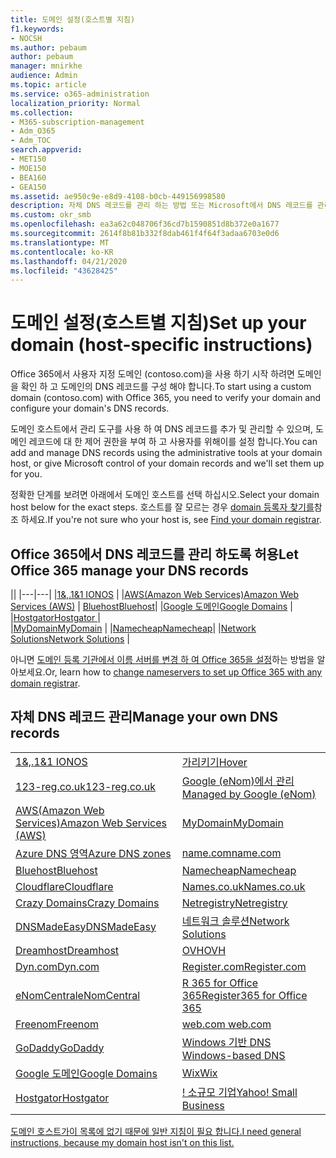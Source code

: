 ```yaml
---
title: 도메인 설정(호스트별 지침)
f1.keywords:
- NOCSH
ms.author: pebaum
author: pebaum
manager: mnirkhe
audience: Admin
ms.topic: article
ms.service: o365-administration
localization_priority: Normal
ms.collection:
- M365-subscription-management
- Adm_O365
- Adm_TOC
search.appverid:
- MET150
- MOE150
- BEA160
- GEA150
ms.assetid: ae950c9e-e8d9-4108-b0cb-449156998580
description: 자체 DNS 레코드를 관리 하는 방법 또는 Microsoft에서 DNS 레코드를 관리 하도록 하는 방법을 알아봅니다.
ms.custom: okr_smb
ms.openlocfilehash: ea3a62c048706f36cd7b1590851d8b372e0a1677
ms.sourcegitcommit: 2614f8b81b332f8dab461f4f64f3adaa6703e0d6
ms.translationtype: MT
ms.contentlocale: ko-KR
ms.lasthandoff: 04/21/2020
ms.locfileid: "43628425"
---
```

# <a name="set-up-your-domain-host-specific-instructions"></a><span data-ttu-id="f68e6-103">도메인 설정(호스트별 지침)</span><span class="sxs-lookup"><span data-stu-id="f68e6-103">Set up your domain (host-specific instructions)</span></span>

<span data-ttu-id="f68e6-104">Office 365에서 사용자 지정 도메인 (contoso.com)을 사용 하기 시작 하려면 도메인을 확인 하 고 도메인의 DNS 레코드를 구성 해야 합니다.</span><span class="sxs-lookup"><span data-stu-id="f68e6-104">To start using a custom domain (contoso.com) with Office 365, you need to verify your domain and configure your domain's DNS records.</span></span> 
  
<span data-ttu-id="f68e6-105">도메인 호스트에서 관리 도구를 사용 하 여 DNS 레코드를 추가 및 관리할 수 있으며, 도메인 레코드에 대 한 제어 권한을 부여 하 고 사용자를 위해이를 설정 합니다.</span><span class="sxs-lookup"><span data-stu-id="f68e6-105">You can add and manage DNS records using the administrative tools at your domain host, or give Microsoft control of your domain records and we'll set them up for you.</span></span>
  
<span data-ttu-id="f68e6-106">정확한 단계를 보려면 아래에서 도메인 호스트를 선택 하십시오.</span><span class="sxs-lookup"><span data-stu-id="f68e6-106">Select your domain host below for the exact steps.</span></span> <span data-ttu-id="f68e6-107">호스트를 잘 모르는 경우 [domain 등록자 찾기를](find-your-domain-registrar.md)참조 하세요.</span><span class="sxs-lookup"><span data-stu-id="f68e6-107">If you're not sure who your host is, see [Find your domain registrar](find-your-domain-registrar.md).</span></span>
  

## <a name="let-office-365-manage-your-dns-records"></a><span data-ttu-id="f68e6-108">Office 365에서 DNS 레코드를 관리 하도록 허용</span><span class="sxs-lookup"><span data-stu-id="f68e6-108">Let Office 365 manage your DNS records</span></span>

||
|---|---|
|[<span data-ttu-id="f68e6-109">1&,.</span><span class="sxs-lookup"><span data-stu-id="f68e6-109">1&1 IONOS</span></span>](../dns/change-nameservers-at-1-1-internet.md) |
|[<span data-ttu-id="f68e6-110">AWS(Amazon Web Services)</span><span class="sxs-lookup"><span data-stu-id="f68e6-110">Amazon Web Services (AWS)</span></span>](../dns/change-nameservers-at-aws.md) |
 [<span data-ttu-id="f68e6-111">Bluehost</span><span class="sxs-lookup"><span data-stu-id="f68e6-111">Bluehost</span></span>](../dns/change-nameservers-at-bluehost.md)|
|[<span data-ttu-id="f68e6-112">Google 도메인</span><span class="sxs-lookup"><span data-stu-id="f68e6-112">Google   Domains</span></span>](../dns/change-nameservers-at-google-domains.md) |
|[<span data-ttu-id="f68e6-113">Hostgator</span><span class="sxs-lookup"><span data-stu-id="f68e6-113">Hostgator   </span></span>](../dns/change-nameservers-at-hostgator.md)  |  
|[<span data-ttu-id="f68e6-114">MyDomain</span><span class="sxs-lookup"><span data-stu-id="f68e6-114">MyDomain</span></span>](../dns/change-nameservers-at-mydomain.md) | 
|[<span data-ttu-id="f68e6-115">Namecheap</span><span class="sxs-lookup"><span data-stu-id="f68e6-115">Namecheap</span></span>](../dns/change-nameservers-at-namecheap.md)|
|[<span data-ttu-id="f68e6-116">Network Solutions</span><span class="sxs-lookup"><span data-stu-id="f68e6-116">Network Solutions</span></span>](../dns/change-nameservers-at-network-solutions.md) |  

<span data-ttu-id="f68e6-117">아니면 [도메인 등록 기관에서 이름 서버를 변경 하 여 Office 365을 설정](change-nameservers-at-any-domain-registrar.md)하는 방법을 알아보세요.</span><span class="sxs-lookup"><span data-stu-id="f68e6-117">Or, learn how to [change nameservers to set up Office 365 with any domain registrar](change-nameservers-at-any-domain-registrar.md).</span></span>

## <a name="manage-your-own-dns-records"></a><span data-ttu-id="f68e6-118">자체 DNS 레코드 관리</span><span class="sxs-lookup"><span data-stu-id="f68e6-118">Manage your own DNS records</span></span>

|                           |                          |
|---------------------------|--------------------------|
| [<span data-ttu-id="f68e6-119">1&,.</span><span class="sxs-lookup"><span data-stu-id="f68e6-119">1&1 IONOS</span></span>](../dns/create-dns-records-at-1-1-internet.md) | [<span data-ttu-id="f68e6-120">가리키기</span><span class="sxs-lookup"><span data-stu-id="f68e6-120">Hover</span></span>](../dns/create-dns-records-at-hover.md) |
| [<span data-ttu-id="f68e6-121">123-reg.co.uk</span><span class="sxs-lookup"><span data-stu-id="f68e6-121">123-reg.co.uk</span></span>](../dns/create-dns-records-at-123-reg-co-uk.md) | [<span data-ttu-id="f68e6-122">Google (eNom)에서 관리</span><span class="sxs-lookup"><span data-stu-id="f68e6-122">Managed   by Google (eNom)</span></span>](../dns/create-dns-records-for-domain-managed-by-google-enom.md)|
| [<span data-ttu-id="f68e6-123">AWS(Amazon Web Services)</span><span class="sxs-lookup"><span data-stu-id="f68e6-123">Amazon Web Services (AWS)</span></span>](../dns/create-dns-records-at-aws.md) | [<span data-ttu-id="f68e6-124">MyDomain</span><span class="sxs-lookup"><span data-stu-id="f68e6-124">MyDomain</span></span>](../dns/create-dns-records-at-mydomain.md) |
| [<span data-ttu-id="f68e6-125">Azure DNS 영역</span><span class="sxs-lookup"><span data-stu-id="f68e6-125">Azure DNS zones</span></span>](../dns/create-dns-records-for-azure-dns-zones.md) | [<span data-ttu-id="f68e6-126">name.com</span><span class="sxs-lookup"><span data-stu-id="f68e6-126">name.com</span></span>](../dns/create-dns-records-at-name-com.md) |
| [<span data-ttu-id="f68e6-127">Bluehost</span><span class="sxs-lookup"><span data-stu-id="f68e6-127">Bluehost</span></span>](../dns/create-dns-records-at-bluehost.md) | [<span data-ttu-id="f68e6-128">Namecheap</span><span class="sxs-lookup"><span data-stu-id="f68e6-128">Namecheap</span></span>](../dns/create-dns-records-at-namecheap.md)|
| [<span data-ttu-id="f68e6-129">Cloudflare</span><span class="sxs-lookup"><span data-stu-id="f68e6-129">Cloudflare</span></span>](../dns/create-dns-records-at-cloudflare.md)| [<span data-ttu-id="f68e6-130">Names.co.uk</span><span class="sxs-lookup"><span data-stu-id="f68e6-130">Names.co.uk</span></span>](../dns/create-dns-records-at-names-co-uk.md) |
|  [<span data-ttu-id="f68e6-131">Crazy Domains</span><span class="sxs-lookup"><span data-stu-id="f68e6-131">Crazy Domains</span></span>](../dns/create-dns-records-at-crazy-domains.md)| [<span data-ttu-id="f68e6-132">Netregistry</span><span class="sxs-lookup"><span data-stu-id="f68e6-132">Netregistry</span></span>](../dns/create-dns-records-at-netregistry.md) |
|[<span data-ttu-id="f68e6-133">DNSMadeEasy</span><span class="sxs-lookup"><span data-stu-id="f68e6-133">DNSMadeEasy</span></span>](../dns/create-dns-records-at-dnsmadeeasy.md) | [<span data-ttu-id="f68e6-134">네트워크 솔루션</span><span class="sxs-lookup"><span data-stu-id="f68e6-134">Network   Solutions</span></span>](../dns/create-dns-records-at-network-solutions.md) |
|[<span data-ttu-id="f68e6-135">Dreamhost</span><span class="sxs-lookup"><span data-stu-id="f68e6-135">Dreamhost</span></span>](../dns/create-dns-records-at-dreamhost.md)  | [<span data-ttu-id="f68e6-136">OVH</span><span class="sxs-lookup"><span data-stu-id="f68e6-136">OVH</span></span>](../dns/create-dns-records-at-ovh.md) |
|  [<span data-ttu-id="f68e6-137">Dyn.com</span><span class="sxs-lookup"><span data-stu-id="f68e6-137">Dyn.com</span></span>](../dns/create-dns-records-at-dyn-com.md) | [<span data-ttu-id="f68e6-138">Register.com</span><span class="sxs-lookup"><span data-stu-id="f68e6-138">Register.com</span></span>](../dns/create-dns-records-at-register-com.md) |
| [<span data-ttu-id="f68e6-139">eNomCentral</span><span class="sxs-lookup"><span data-stu-id="f68e6-139">eNomCentral</span></span>](../dns/create-dns-records-at-enomcentral.md)| [<span data-ttu-id="f68e6-140">R 365 for Office 365</span><span class="sxs-lookup"><span data-stu-id="f68e6-140">Register365 for Office 365</span></span>](../dns/create-dns-records-at-register365.md)  |
| [<span data-ttu-id="f68e6-141">Freenom</span><span class="sxs-lookup"><span data-stu-id="f68e6-141">Freenom</span></span>](../dns/create-dns-records-at-freenom.md) | [<span data-ttu-id="f68e6-142">web.com</span><span class="sxs-lookup"><span data-stu-id="f68e6-142"> web.com </span></span>](../dns/create-dns-records-at-web-com.md)|
|[<span data-ttu-id="f68e6-143">GoDaddy</span><span class="sxs-lookup"><span data-stu-id="f68e6-143">GoDaddy</span></span>](../dns/create-dns-records-at-godaddy.md)|[<span data-ttu-id="f68e6-144">Windows 기반 DNS</span><span class="sxs-lookup"><span data-stu-id="f68e6-144"> Windows-based DNS</span></span>](../dns/create-dns-records-using-windows-based-dns.md)   |
| [<span data-ttu-id="f68e6-145">Google 도메인</span><span class="sxs-lookup"><span data-stu-id="f68e6-145">Google Domains</span></span>](../dns/create-dns-records-at-google-domains.md) |[<span data-ttu-id="f68e6-146">Wix</span><span class="sxs-lookup"><span data-stu-id="f68e6-146">Wix</span></span>](../dns/create-dns-records-at-wix.md) |
|[<span data-ttu-id="f68e6-147">Hostgator</span><span class="sxs-lookup"><span data-stu-id="f68e6-147">Hostgator</span></span>](../dns/create-dns-records-at-hostgator.md)  | <span data-ttu-id="f68e6-148">[!   소규모 기업](../dns/create-dns-records-at-yahoo-small-business.md)</span><span class="sxs-lookup"><span data-stu-id="f68e6-148">[Yahoo!   Small Business](../dns/create-dns-records-at-yahoo-small-business.md)</span></span>  |

[<span data-ttu-id="f68e6-149">도메인 호스트가이 목록에 없기 때문에 일반 지침이 필요 합니다.</span><span class="sxs-lookup"><span data-stu-id="f68e6-149">I need general instructions, because my domain host isn't on this list. </span></span>](create-dns-records-at-any-dns-hosting-provider.md)
   
